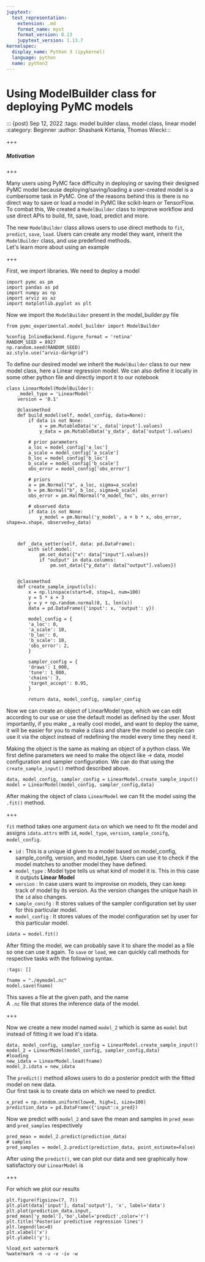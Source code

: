 ```yaml
---
jupytext:
  text_representation:
    extension: .md
    format_name: myst
    format_version: 0.13
    jupytext_version: 1.13.7
kernelspec:
  display_name: Python 3 (ipykernel)
  language: python
  name: python3
---
```


# Using ModelBuilder class for deploying PyMC models 
::: {post} Sep 12, 2022 :tags: model builder class, model class, linear model :category: Beginner :author: Shashank Kirtania, Thomas Wiecki:::

+++

##### Motivation

+++

Many users using PyMC face difficulty in deploying or saving their designed PyMC model because deploying/saving/loading a user-created model is a cumbersome task in PyMC. One of the reasons behind this is there is no direct way to save or load a model in PyMC like scikit-learn or TensorFlow. To combat this, We created a `ModelBuilder` class to improve workflow and use direct APIs to build, fit, save, load, predict and more.

The new `ModelBuilder` class allows users to use direct methods to `fit`, `predict`, `save`, `load`. Users can create any model they want, inherit the `ModelBuilder` class, and use predefined methods. <br>
Let's learn more about using an example <br>

+++

First, we import libraries. We need to deploy a model

```{code-cell} ipython3
import pymc as pm
import pandas as pd
import numpy as np
import arviz as az
import matplotlib.pyplot as plt
```

Now we import the `ModelBuilder` present in the model_builder.py file

```{code-cell} ipython3
from pymc_experimental.model_builder import ModelBuilder
```

```{code-cell} ipython3
%config InlineBackend.figure_format = 'retina'
RANDOM_SEED = 8927
np.random.seed(RANDOM_SEED)
az.style.use("arviz-darkgrid")
```

To define our desired model we inherit the `ModelBuilder` class to our new model class, here a Linear regression model. We can also define it locally in some other python file and directly import it to our notebook

```{code-cell} ipython3
class LinearModel(ModelBuilder):
    _model_type = 'LinearModel'
    version = '0.1'
    
    @classmethod
    def build_model(self, model_config, data=None):
        if data is not None:
            x = pm.MutableData('x', data['input'].values)
            y_data = pm.MutableData('y_data', data['output'].values)

        # prior parameters
        a_loc = model_config['a_loc']
        a_scale = model_config['a_scale']
        b_loc = model_config['b_loc']
        b_scale = model_config['b_scale']
        obs_error = model_config['obs_error']

        # priors
        a = pm.Normal("a", a_loc, sigma=a_scale)
        b = pm.Normal("b", b_loc, sigma=b_scale)
        obs_error = pm.HalfNormal("σ_model_fmc", obs_error)

        # observed data
        if data is not None:
            y_model = pm.Normal('y_model', a + b * x, obs_error, shape=x.shape, observed=y_data)



    def _data_setter(self, data: pd.DataFrame):
        with self.model:
            pm.set_data({"x": data["input"].values})
            if "output" in data.columns:
                pm.set_data({"y_data": data["output"].values})


    @classmethod
    def create_sample_input(cls):
        x = np.linspace(start=0, stop=1, num=100)
        y = 5 * x + 3
        y = y + np.random.normal(0, 1, len(x))
        data = pd.DataFrame({'input': x, 'output': y})

        model_config = {
        'a_loc': 0,
        'a_scale': 10,
        'b_loc': 0,
        'b_scale': 10,
        'obs_error': 2,
        }

        sampler_config = {
        'draws': 1_000,
        'tune': 1_000,
        'chains': 3,
        'target_accept': 0.95,
        }

        return data, model_config, sampler_config
```

Now we can create an object of LinearModel type, which we can edit according to our use or use the default model as defined by the user.
Most importantly, if you make _ a really cool model_ and want to deploy the same, it will be easier for you to make a class and share the model so people can use it via the object instead of redefining the model every time they need it. <br>

Making the object is the same as making an object of a python class. We first define parameters we need to make the object like -> data, model configuration and sampler configuration. 
We can do that using the `create_sample_input()` method described above.

```{code-cell} ipython3
data, model_config, sampler_config = LinearModel.create_sample_input() 
model = LinearModel(model_config, sampler_config,data)
```

After making the object of class `LinearModel` we can fit the model using the `.fit()` method.

+++

`fit` method takes one argument `data` on which we need to fit the model and assigns `idata.attrs` with `id`, `model_type`, `version`, `sample_conifg`, `model_config`. 
* `id` : This is a unique id given to a model based on model_config, sample_conifg, version, and model_type. Users can use it to check if the model matches to another model they have defined.
* `model_type` : Model type tells us what kind of model it is. This in this case it outputs **Linear Model** 
* `version` : In case users want to improvise on models, they can keep track of model by its version. As the version changes the unique hash in the `id` also changes.
* `sample_conifg` : It stores values of the sampler configuration set by user for this particular model.
* `model_config` : It stores values of the model configuration set by user for this particular model.

```{code-cell} ipython3
idata = model.fit()
```

After fitting the model, we can probably save it to share the model as a file so one can use it again.
To `save` or `load`, we can quickly call methods for respective tasks with the following syntax.

```{code-cell} ipython3
:tags: []

fname = "./mymodel.nc"
model.save(fname)
```

This saves a file at the given path, and the name <br>
A `.nc` file that stores the inference data of the model.

+++

Now we create a new model named `model_2` which is same as `model` but instead of fitting it we load it's idata.

```{code-cell} ipython3
data, model_config, sampler_config = LinearModel.create_sample_input()
model_2 = LinearModel(model_config, sampler_config,data)
#loading
new_idata = LinearModel.load(fname)
model_2.idata = new_idata
```

The `predict()` method allows users to do a posterior predcit with the fitted model on new data.<br>
Our first task is to create data on which we need to predict.

```{code-cell} ipython3
x_pred = np.random.uniform(low=0, high=1, size=100)
prediction_data = pd.DataFrame({'input':x_pred})
```

Now we predict with `model_2` and save the mean and samples in `pred_mean` and `pred_samples` respectively

```{code-cell} ipython3
pred_mean = model_2.predict(prediction_data)
# samples
pred_samples = model_2.predict(prediction_data, point_estimate=False)
```

After using the `predict()`, we can plot our data and see graphically how satisfactory our `LinearModel` is

+++

For which we plot our results

```{code-cell} ipython3
plt.figure(figsize=(7, 7))
plt.plot(data['input'], data['output'], 'x', label='data')
plt.plot(prediction_data.input, pred_mean['y_model'],'bo',label='predict',color='r')
plt.title('Posterior predictive regression lines')
plt.legend(loc=0)
plt.xlabel('x')
plt.ylabel('y');
```

```{code-cell} ipython3
%load_ext watermark
%watermark -n -u -v -iv -w
```
